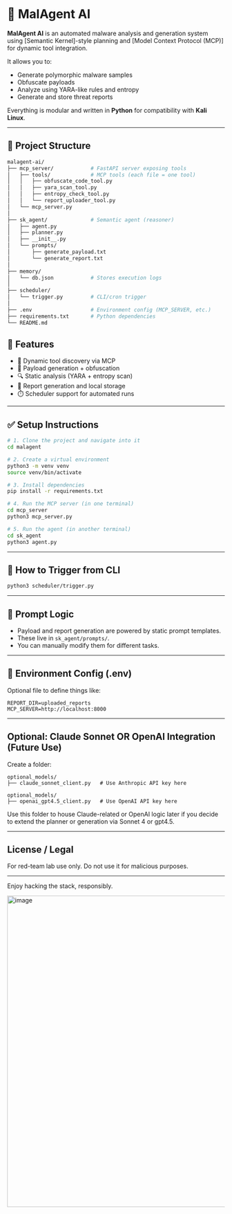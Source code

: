 
# 🦠 MalAgent AI

**MalAgent AI** is an automated malware analysis and generation system using [Semantic Kernel]-style planning and [Model Context Protocol (MCP)] for dynamic tool integration.

It allows you to:
- Generate polymorphic malware samples
- Obfuscate payloads
- Analyze using YARA-like rules and entropy
- Generate and store threat reports

Everything is modular and written in **Python** for compatibility with **Kali Linux**.

---

## 🧩 Project Structure

```bash
malagent-ai/
├── mcp_server/            # FastAPI server exposing tools
│   ├── tools/             # MCP tools (each file = one tool)
│   │   ├── obfuscate_code_tool.py
│   │   ├── yara_scan_tool.py
│   │   ├── entropy_check_tool.py
│   │   └── report_uploader_tool.py
│   └── mcp_server.py
│
├── sk_agent/              # Semantic agent (reasoner)
│   ├── agent.py
│   ├── planner.py
│   ├── __init__.py
│   └── prompts/
│       ├── generate_payload.txt
│       └── generate_report.txt
│
├── memory/
│   └── db.json            # Stores execution logs
│
├── scheduler/
│   └── trigger.py         # CLI/cron trigger
│
├── .env                   # Environment config (MCP_SERVER, etc.)
├── requirements.txt       # Python dependencies
└── README.md

```

## 🚀 Features

- 🔄 Dynamic tool discovery via MCP
- 🦠 Payload generation + obfuscation
- 🔍 Static analysis (YARA + entropy scan)
- 📄 Report generation and local storage
- ⏱️ Scheduler support for automated runs

---


## ✅ Setup Instructions

```bash
# 1. Clone the project and navigate into it
cd malagent

# 2. Create a virtual environment
python3 -m venv venv
source venv/bin/activate

# 3. Install dependencies
pip install -r requirements.txt

# 4. Run the MCP server (in one terminal)
cd mcp_server
python3 mcp_server.py

# 5. Run the agent (in another terminal)
cd sk_agent
python3 agent.py
```

---

## 🧪 How to Trigger from CLI

```bash
python3 scheduler/trigger.py
```

---

## 🧠 Prompt Logic
- Payload and report generation are powered by static prompt templates.
- These live in `sk_agent/prompts/`.
- You can manually modify them for different tasks.

---

## 🔐 Environment Config (.env)

Optional file to define things like:
```
REPORT_DIR=uploaded_reports
MCP_SERVER=http://localhost:8000
```

---

##  Optional: Claude Sonnet  OR OpenAI Integration (Future Use)

Create a folder:
```
optional_models/
├── claude_sonnet_client.py   # Use Anthropic API key here
```

```
optional_models/
├── openai_gpt4.5_client.py   # Use OpenAI API key here
```

Use this folder to house Claude-related or OpenAI logic later if you decide to extend the planner or generation via Sonnet 4 or gpt4.5.

---

## License / Legal
 For red-team lab use only. Do not use it for malicious purposes.

---

Enjoy hacking the stack, responsibly. 



<img width="720" height="720" alt="image" src="https://github.com/user-attachments/assets/0220aae6-3f08-4300-88f3-25f63fc13b51" />
